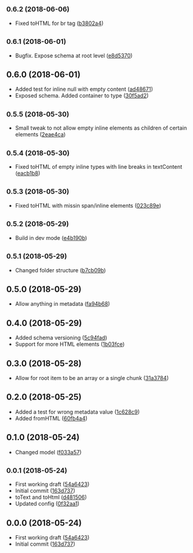 <a name="0.6.2"></a>
## <small>0.6.2 (2018-06-06)</small>

* Fixed toHTML for br tag ([b3802a4](https://github.com/snowballdigital/crystallize-content-chunk/commit/b3802a4))



## <small>0.6.1 (2018-06-01)</small>

* Bugfix. Expose schema at root level ([e8d5370](https://github.com/snowballdigital/crystallize-content-chunk/commit/e8d5370))



## 0.6.0 (2018-06-01)

* Added test for inline null with empty content ([ad48671](https://github.com/snowballdigital/crystallize-content-chunk/commit/ad48671))
* Exposed schema. Added container to type ([30f5ad2](https://github.com/snowballdigital/crystallize-content-chunk/commit/30f5ad2))



<a name="0.5.5"></a>
## <small>0.5.5 (2018-05-30)</small>

* Small tweak to not allow empty inline elements as children of certain elements ([2eae4ca](https://github.com/snowballdigital/crystallize-content-chunk/commit/2eae4ca))



<a name="0.5.4"></a>
## <small>0.5.4 (2018-05-30)</small>

* Fixed toHTML of empty inline types with line breaks in textContent ([eacb1b8](https://github.com/snowballdigital/crystallize-content-chunk/commit/eacb1b8))



<a name="0.5.3"></a>
## <small>0.5.3 (2018-05-30)</small>

* Fixed toHTML with missin span/inline elements ([023c89e](https://github.com/snowballdigital/crystallize-content-chunk/commit/023c89e))



<a name="0.5.2"></a>
## <small>0.5.2 (2018-05-29)</small>

* Build in dev mode ([e4b190b](https://github.com/snowballdigital/crystallize-content-chunk/commit/e4b190b))



<a name="0.5.1"></a>
## <small>0.5.1 (2018-05-29)</small>

* Changed folder structure ([b7cb09b](https://github.com/snowballdigital/crystallize-content-chunk/commit/b7cb09b))



<a name="0.5.0"></a>
## 0.5.0 (2018-05-29)

* Allow anything in metadata ([fa94b68](https://github.com/snowballdigital/crystallize-content-chunk/commit/fa94b68))



<a name="0.4.0"></a>
## 0.4.0 (2018-05-29)

* Added schema versioning ([5c94fad](https://github.com/snowballdigital/crystallize-content-chunk/commit/5c94fad))
* Support for more HTML elements ([1b03fce](https://github.com/snowballdigital/crystallize-content-chunk/commit/1b03fce))



<a name="0.3.0"></a>
## 0.3.0 (2018-05-28)

* Allow for root item to be an array or a single chunk ([31a3784](https://github.com/snowballdigital/crystallize-content-chunk/commit/31a3784))



<a name="0.2.0"></a>
## 0.2.0 (2018-05-25)

* Added a test for wrong metadata value ([1c628c9](https://github.com/snowballdigital/crystallize-content-chunk/commit/1c628c9))
* Added fromHTML ([60fb4a4](https://github.com/snowballdigital/crystallize-content-chunk/commit/60fb4a4))



<a name="0.1.0"></a>
## 0.1.0 (2018-05-24)

* Changed model ([f033a57](https://github.com/snowballdigital/crystallize-content-chunk/commit/f033a57))



<a name="0.0.1"></a>
## <small>0.0.1 (2018-05-24)</small>

* First working draft ([54a6423](https://github.com/snowballdigital/crystallize-content-chunk/commit/54a6423))
* Initial commit ([163d737](https://github.com/snowballdigital/crystallize-content-chunk/commit/163d737))
* toText and toHtml ([d481506](https://github.com/snowballdigital/crystallize-content-chunk/commit/d481506))
* Updated config ([0f32aa1](https://github.com/snowballdigital/crystallize-content-chunk/commit/0f32aa1))



<a name="0.0.0"></a>
## 0.0.0 (2018-05-24)

* First working draft ([54a6423](https://github.com/snowballdigital/crystallize-content-chunk/commit/54a6423))
* Initial commit ([163d737](https://github.com/snowballdigital/crystallize-content-chunk/commit/163d737))



